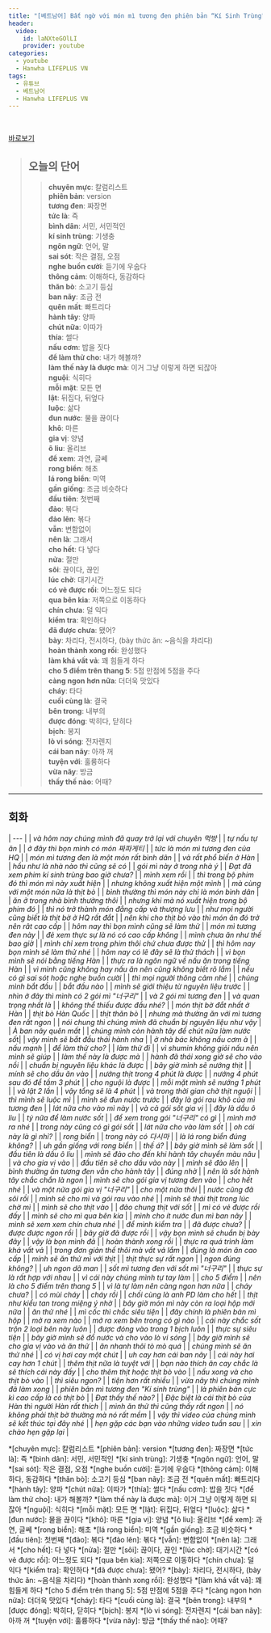 ```yaml
---
title: "[베트남어] Bất ngờ với món mì tương đen phiên bản “Kí Sinh Trùng”??"
header:
  video:
    id: laNXteGOlLI
    provider: youtube
categories:
  - youtube
  - Hanwha LIFEPLUS VN
tags:
  - 유튜브
  - 베트남어
  - Hanwha LIFEPLUS VN
---
```


<br>

[바로보기](https://www.youtube.com/watch?v=laNXteGOlLI)


> ## **오늘의 단어**
>> **chuyên mực**: 칼럼리스트  
>> **phiên bản**: version  
>> **tương đen**: 짜장면  
>> **tức là**: 즉  
>> **bình dân**: 서민, 서민적인  
>> **kí sinh trùng**: 기생충  
>> **ngôn ngữ**: 언어, 말  
>> **sai sót**: 작은 결점, 오점  
>> **nghe buồn cười**: 듣기에 우숩다  
>> **thông cảm**: 이해하다, 동감하다  
>> **thăn bò**: 소고기 등심  
>> **ban nãy**: 조금 전  
>> **quên mất**: 빠트리다  
>> **hành tây**: 양파  
>> **chút nữa**: 이따가  
>> **thía**: 썰다  
>> **nấu cơm**: 밥을 짓다  
>> **để làm thử cho**: 내가 해볼까?  
>> **làm thế này là được mà**: 이거 그냥 이렇게 하면 되잖아  
>> **nguội**: 식히다  
>> **mỗi mặt**: 모든 면  
>> **lật**: 뒤집다, 뒤엎다  
>> **luộc**: 삶다  
>> **đun nước**: 물을 끊이다  
>> **khô**: 마른  
>> **gia vị**: 양념  
>> **ô liu**: 올리브  
>> **để xem**: 과연, 글쎄  
>> **rong biển**: 해초  
>> **lá rong biển**: 미역  
>> **gần giống**: 조금 비슷하다  
>> **đầu tiên**: 첫번째  
>> **đảo**: 볶다  
>> **đảo lên**: 볶다  
>> **vẫn**: 변함없이  
>> **nên là**: 그래서  
>> **cho hết**: 다 넣다  
>> **nửa**: 절만  
>> **sôi**: 끊이다, 끊인  
>> **lúc chờ**: 대기시간  
>> **có vẻ được rồi**: 어느정도 되다  
>> **qua bên kia**: 저쪽으로 이동하다  
>> **chín chưa**: 덜 익다  
>> **kiểm tra**: 확인하다  
>> **đã được chưa**: 됐어?  
>> **bày**: 차리다, 전시하다, (bày thức ăn: ~음식을 차리다)  
>> **hoàn thành xong rồi**: 완성했다  
>> **làm khá vất vả**: 꽤 힘들게 하다  
>> **cho 5 điểm trên thang 5**: 5점 만점에 5점을 주다  
>> **càng ngon hơn nữa**: 더더욱 맛있다  
>> **cháy**: 타다  
>> **cuối cùng là**: 결국  
>> **bên trong**: 내부의  
>> **được đóng**: 박히다, 닫히다  
>> **bịch**: 봉지  
>> **lò vi sóng**: 전자렌지  
>> **cái ban nãy**: 아까 꺼  
>> **tuyện với**: 훌륭하다  
>> **vừa nãy**: 방금  
>> **thấy thế nào**: 어때?  
---

## 회화

| --- |
| *và hôm nay chúng mình đã quay trở lại với chuyên 먹방* |
| *tự nấu tự ăn* |
| *ở đây thì bọn mình có món 짜파게티* |
| *tức là món mì tương đen của HQ* |
| *món mì tương đen là một món rất bình dân* |
| *và rất phổ biến ở Hàn* |
| *hầu như là nhà nào thì cũng sẽ có* |
| *gói mì này ở trong nhà ý* |
| *Đạt đã xem phim kí sinh trùng bao giờ chưa?* |
| *mình xem rồi* |
| *thì trong bộ phim đó thì món mì này xuất hiện* |
| *nhưng không xuất hiện một mình* |
| *mà cùng với một món nữa là thịt bò* |
| *bình thường thì món này chỉ là món bình dân* |
| *ăn ở trong nhà bình thường thôi* |
| *nhưng khi mà nó xuất hiện trong bộ phim đó* |
| *thì nó trở thành món đẳng cấp và thượng lưu* |
| *như mọi người cũng biết là thịt bờ ở HQ rất đắt* |
| *nên khi cho thịt bò vào thì món ăn đó trở nên rât cao cấp* |
| *hôm nay thì bọn mình cũng sẽ làm thử* |
| *món mì tương đen này* |
| *đẻ xem thực sự là nó có cao cấp không* |
| *mình chưa ăn như thế bao giờ* |
| *mình chỉ xem trong phim thôi chứ chưa được thử* |
| *thì hôm nay bọn mình sẽ làm thử nhé* |
| *hôm nay có lẽ đây sẽ là thử thách* |
| *vì bọn mình sẽ nói bằng tiếng Hàn* |
| *thực ra là ngôn ngữ về nấu ăn trong tiếng Hàn* |
| *vì mình cũng không hay nấu ăn nên cũng không biết rõ lắm* |
| *nếu có gì sai sót hoặc nghe buồn cười* |
| *thì mọi người thông cảm nhé* |
| *chúng mình bắt đầu* |
| *bắt đầu nào* |
| *mình sẽ giới thiệu từ nguyên liệu trước* |
| *nhìn ở đây thì mình có 2 gói mì "너구리"* |
| *và 2 gói mì tương đen* |
| *và quan trọng nhất là* |
| *không thể thiếu được đầu nhé?* |
| *món thịt bờ đắt nhất ở Hàn* |
| *thịt bò Hàn Quốc* |
| *thịt thăn bò* |
| *nhưng mà thường ăn với mì tương đen rất ngon* |
| *nói chung thì chúng mình đã chuẩn bị nguyên liệu như vậy* |
| *À ban nãy quên mất* |
| *chúng mình còn hành tây để chút nữa làm nước số*t|
| *vậy mình sẽ bắt đầu thái hành nha* |
| *ở nhà bác không nấu cơm à* |
| *nấu mạnh* |
| *để làm thử cho?* |
| *làm thử đi* |
| *vì shumin không giỏi nấu nên mình sẽ giúp* |
| *làm thế này là được mà* |
| *hành đã thái xong giờ sẽ cho vào nồi* |
| *chuẩn bị nguyên liệu khác là được* |
| *bây giờ mình sẽ nướng thịt* |
| *mính sẽ cho dầu ăn vào* |
| *nướng thịt trong 4 phút là được* |
| *nướng 4 phút sau đó để tầm 3 phút* |
| *cho nguội là được* |
| *mỗi mặt mình sẽ nướng 1 phút* |
| *và lật 2 lần* |
| *vậy tổng sẽ là 4 phút* |
| *và trong thời gian chờ thịt nguội* |
| *thì mình sẽ luộc mì* |
| *mình sẽ đun nước trước* |
| *đây là gói rau khô của mì tương đen* |
| *lát nữa cho vào mì này* |
| *và cả gói sốt gia vị* |
| *đây là dầu ô liu* |
| *tý nữa để làm nước sốt* |
| *để xem trong gói "너구리" có gì* |
| *mình mở ra nhé* |
| *trong này cũng có gì gói sốt* |
| *lát nữa cho vào làm sốt* |
| *oh cái này là gì nhỉ?* |
| *rong biển* |
| *trong này có 다시마* |
| *là lá rong biển đúng không?* |
| *uh gần giống với rong biển* |
| *thế á?* |
| *bây giờ mình sẽ làm sốt* |
| *đầu tiên là dầu ô liu* |
| *mình sẽ đảo cho đến khi hành tây chuyển màu nâu* |
| *và cho gia vị vào* |
| *đầu tiên sẽ cho dầu vào này* |
| *mình sẽ đảo lên* |
| *bình thường ăn tương đen vẫn cho hành tây* |
| *đúng nhờ* |
| *nên là sốt hành tây chắc chắn là ngon* |
| *mình sẽ cho gói gia vị tương đen vào* |
| *cho hết nhé* |
| *và một nửa gói gia vị "너구리"* |
| *cho một nửa thôi* |
| *nước cũng đã sôi rồi* |
| *mình sẽ cho mì và gói rau vào nhé* |
| *mình sẽ thái thịt trong lúc chờ mì* |
| *mình sẽ cho thịt vào* |
| *đảo chung thịt với sốt* |
| *mì có vẻ được rồi đấy* |
| *mình sẽ cho mì qua bên kia* |
| *mình cho ít nước đun mì ban nãy* |
| *mình sẽ xem xem chín chưa nhé* |
| *để mình kiểm tra* |
| *đã được chưa?* |
| *được được ngon rồi* |
| *bây giờ đã được rồi* |
| *vậy bọn mình sẽ chuẩn bị bày đây* |
| *vậy là bọn mình đã* |
| *hoàn thành xong rồi* |
| *thực ra quá trình làm khá vất vả* |
| *trong đơn giản thế thôi mà vất vả lắm* |
| *đúng là món ăn cao cấp* |
| *mính sẽ ăn thử mì với thịt* |
| *thịt thực sự rất ngon* |
| *ngon đúng không?* |
| *uh ngon dã man* |
| *sốt mì tương đen với sốt mì "너구리"* |
| *thực sự là rất hợp với nhau* |
| *vì cái này chúng mình tự tay làm* |
| *cho 5 điểm* |
| *nên là cho 5 điểm trên thang 5* |
| *vì là tự làm nên càng ngon hơn nữa* |
| *cháy chưa?* |
| *có mùi cháy* |
| *cháy rồi* |
| *chối cùng là anh PD làm cho hết* |
| *thịt như kiểu tan trong miệng ý nhờ* |
| *bây giờ món mì này còn ra loại hộp mới nữa* |
| *ăn thử nhé* |
| *mì cốc thì chắc siêu tiện* |
| *đây chính là phiên bản mì hộp* |
| *mở ra xem nào* |
| *mở ra xem bên trong có gì nào* |
| *cái này chắc sốt trộn 2 loại bên này luôn* |
| *được đóng vào trong 1 bịch luôn* |
| *thực sự siêu tiện* |
| *bây giờ mình sẽ đổ nước và cho vào lò vi sóng* |
| *bây giờ mình sẽ cho gia vị vào và ăn thử* |
| *ăn nhanh thôi tò mò quá* |
| *chúng mình sẽ ăn thử nhé* |
| *có vị hơi cay một chút* |
| *uh cay hơn cái ban nãy* |
| *cái này hơi cay hơn 1 chút* |
| *thêm thịt nữa là tuyệt với* |
| *bạn nào thích ăn cay chắc là sẽ thích cái này đấy* |
| *cho thêm thịt hoặc thịt bò vào* |
| *nấu xong và cho thịt bò vào* |
| *thì siêu ngon?* |
| *tiện hơn rất nhiều* |
| *vừa nãy thì chúng mình đã làm xong* |
| *phiên bản mì tương đen "Kí sinh trùng"* |
| *là phiên bản cực kì cao cấp là có thịt bò* |
| *Đạt thấy thế nào?* |
| *Đặc biệt là cái thịt bò của Hàn thì người Hàn rất thích* |
| *mình ăn thử thì cũng thấy rất ngon* |
| *nó không phải thịt bờ thường mà nó rất mềm* |
| *vậy thì video của chúng mình sẽ kết thúc tại đây nhé* |
| *hẹn gặp các bạn vào những video tuần sau* |
| *xin chào hẹn gặp lại* |


*[chuyên mực]: 칼럼리스트
*[phiên bản]: version
*[tương đen]: 짜장면
*[tức là]: 즉
*[bình dân]: 서민, 서민적인
*[kí sinh trùng]: 기생충
*[ngôn ngữ]: 언어, 말
*[sai sót]: 작은 결점, 오점
*[nghe buồn cười]: 듣기에 우숩다
*[thông cảm]: 이해하다, 동감하다
*[thăn bò]: 소고기 등심
*[ban nãy]: 조금 전
*[quên mất]: 빠트리다
*[hành tây]: 양파
*[chút nữa]: 이따가
*[thía]: 썰다
*[nấu cơm]: 밥을 짓다
*[để làm thử cho]: 내가 해볼까?
*[làm thế này là được mà]: 이거 그냥 이렇게 하면 되잖아
*[nguội]: 식히다
*[mỗi mặt]: 모든 면
*[lật]: 뒤집다, 뒤엎다
*[luộc]: 삶다
*[đun nước]: 물을 끊이다
*[khô]: 마른
*[gia vị]: 양념
*[ô liu]: 올리브
*[để xem]: 과연, 글쎄
*[rong biển]: 해초
*[lá rong biển]: 미역
*[gần giống]: 조금 비슷하다
*[đầu tiên]: 첫번째
*[đảo]: 볶다
*[đảo lên]: 볶다
*[vẫn]: 변함없이
*[nên là]: 그래서
*[cho hết]: 다 넣다
*[nửa]: 절만
*[sôi]: 끊이다, 끊인
*[lúc chờ]: 대기시간
*[có vẻ được rồi]: 어느정도 되다
*[qua bên kia]: 저쪽으로 이동하다
*[chín chưa]: 덜 익다
*[kiểm tra]: 확인하다
*[đã được chưa]: 됐어?
*[bày]: 차리다, 전시하다, (bày thức ăn: ~음식을 차리다)
*[hoàn thành xong rồi]: 완성했다
*[làm khá vất vả]: 꽤 힘들게 하다
*[cho 5 điểm trên thang 5]: 5점 만점에 5점을 주다
*[càng ngon hơn nữa]: 더더욱 맛있다
*[cháy]: 타다
*[cuối cùng là]: 결국
*[bên trong]: 내부의
*[được đóng]: 박히다, 닫히다
*[bịch]: 봉지
*[lò vi sóng]: 전자렌지
*[cái ban nãy]: 아까 꺼
*[tuyện với]: 훌륭하다
*[vừa nãy]: 방금
*[thấy thế nào]: 어때?